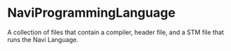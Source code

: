 # NaviProgrammingLanguage
A collection of files that contain a compiler, header file, and a STM file that runs the Navi Language. 
